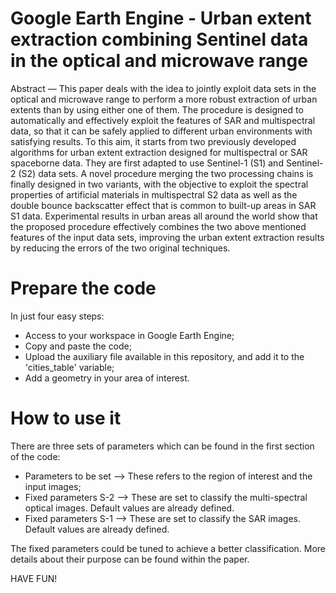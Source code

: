 # Google Earth Engine - Urban extent extraction combining Sentinel data in the optical and microwave range

Abstract — This paper deals with the idea to jointly exploit data sets in the optical and microwave range to perform a more robust extraction of urban extents than by using either one of them. The procedure is designed to automatically and effectively exploit the features of SAR and multispectral data, so that it can be safely applied to different urban environments with satisfying results. To this aim, it starts from two previously developed algorithms for urban extent extraction designed for multispectral or SAR spaceborne data. They are first adapted to use Sentinel-1 (S1) and Sentinel-2 (S2) data sets. A novel procedure merging the two processing chains is finally designed in two variants, with the objective to exploit the spectral properties of artificial materials in multispectral S2 data as well as the double bounce backscatter effect that is common to built-up areas in SAR S1 data. Experimental results in urban areas all around the world show that the proposed procedure effectively combines the two above mentioned features of the input data sets, improving the urban extent extraction results by reducing the errors of the two original techniques.

# Prepare the code

In just four easy steps:
- Access to your workspace in Google Earth Engine;
- Copy and paste the code;
- Upload the auxiliary file available in this repository, and add it to the 'cities_table' variable;
- Add a geometry in your area of interest.

# How to use it

There are three sets of parameters which can be found in the first section of the code:
- Parameters to be set --> These refers to the region of interest and the input images;
- Fixed parameters S-2 --> These are set to classify the multi-spectral optical images. Default values are already defined. 
- Fixed parameters S-1 --> These are set to classify the SAR images. Default values are already defined.

The fixed parameters could be tuned to achieve a better classification. More details about their purpose can be found within the paper. 


HAVE FUN!
